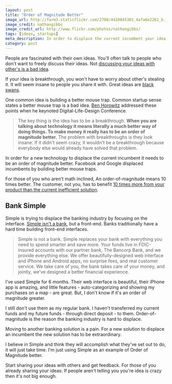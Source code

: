 ```yaml
---
layout: post
title: "Order of Magnitude Better"
image_url: http://farm3.staticflickr.com/2708/4420845301_4afa6e2261_b.jpg
image_credit: nathangibbs
image_credit_url: http://www.flickr.com/photos/nathangibbs/
tags: [ideas, startups]
meta_description: In order to displace the current incumbent your idea needs to be an order of mangitude better than what the incumbent has.
category: post
---
```


People are fascinated with their own ideas. You'll often talk to people who don't want to freely discuss their ideas. Not [discussing your ideas with other's is a bad idea][3].

If your idea is breakthrough, you won't have to worry about other's stealing it. It will seem insane to people you share it with. Great ideas are [black swans][4].

One common idea is building a better mouse trap. Common startup sense states a better mouse trap is a bad idea. [Ben Horowitz][2] addressed these points when he keynoted Digital-Life-Design Conference.

> The key thing is the idea has to be a breakthrough. __When you are talking about technology it means literally a much better way of doing things. To make money it really has to be an order of magnitude better.__ The problem with breakthroughs is they look insane. If it didn't seem crazy, it wouldn't be a breakthrough because everybody else would already have solved that problem.

In order for a new technology to displace the current incumbent it needs to be an order of magnitude better. Facebook and Google  displaced incumbents by building better mouse traps.

For those of you who aren't math inclined, An order-of-magnitude means 10 times better. The customer, not you, has to benefit [10 times more from your product than the current inefficient solution][5].

## Bank Simple

Simple is trying to displace the banking industry by focusing on the interface. [Simple isn't a bank][1], but a front-end. Banks traditionally have a hard time building front-end interfaces.

> Simple is not a bank. Simple replaces your bank with everything you need to spend smarter and save more. Your funds live in FDIC-insured accounts with our partner bank, The Bancorp Bank, and we provide everything else.
> We offer beautifully-designed web interface and iPhone and Android apps, no surprise fees, and real customer service.
> We take care of you, the bank takes care of your money, and jointly, we've designed a better financial experience.  

I've used Simple for 6 months. Their web interface is beautiful, their iPhone app is amazing, and little features - auto-categorizing and showing my purchases on a map - are great. But, I don't know if it's an order of magnitude greater. 

I still don't use them as my regular bank. I haven't transferred my current funds and my future funds - through direct deposit - to them. Order-of-magnitude is the reason the banking industry is hard to displace.

Moving to another banking solution is a pain. For a new solution to displace an incumbent the new solution has to be extraordinary.

I believe in Simple and think they will accomplish what they've set out to do, it will just take time. I'm just using Simple as an example of Order of Magnitude better.

Start sharing your ideas with others and get feedback. For those of you already sharing your ideas: If people aren't telling you you're idea is crazy then it's not big enough.

[1]: https://www.simple.com/faq/
[2]: http://blogs.wsj.com/tech-europe/2013/01/21/investing-in-crazy-ideas-for-tiny-markets/
[3]: /2012/12/enable-comments-on-your-blog
[4]: http://en.wikipedia.org/wiki/Black_swan_theory
[5]: /2012/12/the-problem-you-solve
